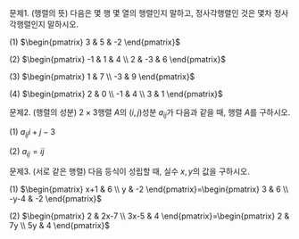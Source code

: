 
문제1. (행렬의 뜻) 다음은 몇 행 몇 열의 행렬인지 말하고, 정사각행렬인 것은 몇차 정사각행렬인지 말하시오. 

(1) $\begin{pmatrix} 3 & 5 & -2 \end{pmatrix}$

(2) $\begin{pmatrix} -1 & 1 & 4 \\ 2 & -3 & 6 \end{pmatrix}$

(3) $\begin{pmatrix} 1 & 7 \\ -3 & 9 \end{pmatrix}$

(4) $\begin{pmatrix} 2 & 0 \\ -1 & 4 \\ 3 & 1 \end{pmatrix}$

문제2. (행렬의 성분) $2\times 3$행렬 $A$의 $(i,j)$성분 $a_{ij}$가 다음과 같을 때, 행렬 $A$를 구하시오. 

(1) $a_{ij}i+j-3$

(2) $a_{ij}=ij$

문제3. (서로 같은 행렬) 다음 등식이 성립할 때, 실수 $x, y$의 값을 구하시오. 

(1) $\begin{pmatrix} x+1 & 6 \\ y & -2 \end{pmatrix}=\begin{pmatrix} 3 & 6 \\ -y-4 & -2 \end{pmatrix}$

(2) $\begin{pmatrix} 2 & 2x-7 \\ 3x-5 & 4 \end{pmatrix}=\begin{pmatrix} 2 & 7y \\ 5y & 4 \end{pmatrix}$


